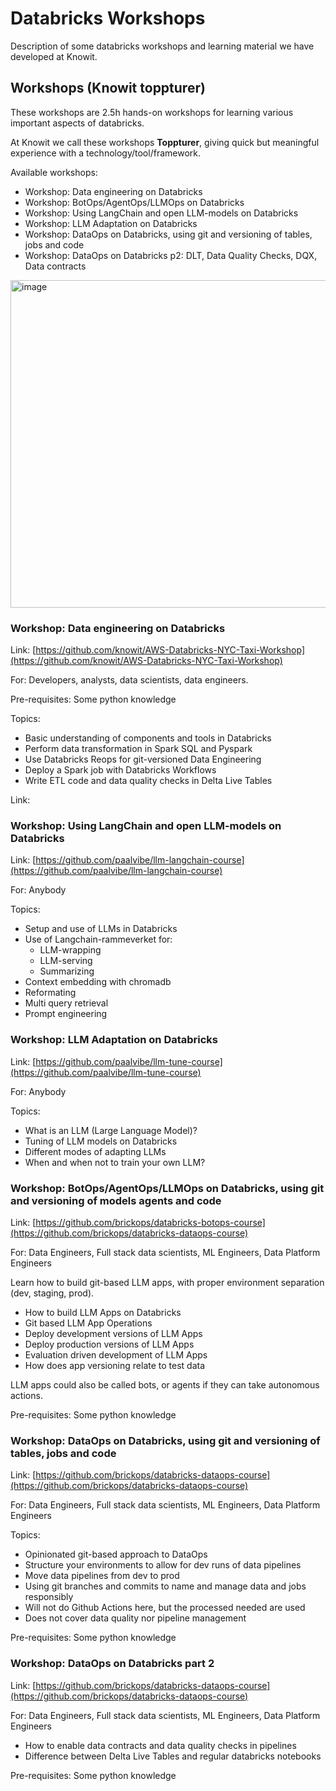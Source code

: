 # Databricks Workshops
Description of some databricks workshops and learning material we have developed at Knowit.

## Workshops (Knowit toppturer)

These workshops are 2.5h hands-on workshops for learning various important aspects of databricks.

At Knowit we call these workshops **Toppturer**, giving quick but meaningful experience with a technology/tool/framework.

Available workshops:

* Workshop: Data engineering on Databricks
* Workshop: BotOps/AgentOps/LLMOps on Databricks
* Workshop: Using LangChain and open LLM-models on Databricks
* Workshop: LLM Adaptation on Databricks
* Workshop: DataOps on Databricks, using git and versioning of tables, jobs and code
* Workshop: DataOps on Databricks p2: DLT, Data Quality Checks, DQX, Data contracts

<img width="524" alt="image" src="https://github.com/paalvibe/databricks-workshops/assets/264435/dea1f874-b9b5-49d3-b2c1-345d591a051e">

### Workshop: Data engineering on Databricks

Link: [https://github.com/knowit/AWS-Databricks-NYC-Taxi-Workshop](https://github.com/knowit/AWS-Databricks-NYC-Taxi-Workshop)

For: Developers, analysts, data scientists, data engineers.

Pre-requisites: Some python knowledge

Topics:

* Basic understanding of components and tools in Databricks
* Perform data transformation in Spark SQL and Pyspark
* Use Databricks Reops for git-versioned Data Engineering
* Deploy a Spark job with Databricks Workflows
* Write ETL code and data quality checks in Delta Live Tables

Link: 

### Workshop: Using LangChain and open LLM-models on Databricks

Link: [https://github.com/paalvibe/llm-langchain-course](https://github.com/paalvibe/llm-langchain-course)

For: Anybody

Topics:

* Setup and use of LLMs in Databricks
* Use of Langchain-rammeverket for:
    * LLM-wrapping
    * LLM-serving
    * Summarizing
* Context embedding with chromadb
* Reformating
* Multi query retrieval
* Prompt engineering

### Workshop: LLM Adaptation on Databricks

Link: [https://github.com/paalvibe/llm-tune-course](https://github.com/paalvibe/llm-tune-course)

For: Anybody

Topics:

* What is an LLM (Large Language Model)?
* Tuning of LLM models on Databricks
* Different modes of adapting LLMs
* When and when not to train your own LLM? 

### Workshop: BotOps/AgentOps/LLMOps on Databricks, using git and versioning of models agents and code

Link: [https://github.com/brickops/databricks-botops-course](https://github.com/brickops/databricks-dataops-course)

For: Data Engineers, Full stack data scientists, ML Engineers, Data Platform Engineers

Learn how to build git-based LLM apps, with proper environment separation (dev, staging, prod).

* How to build LLM Apps on Databricks
* Git based LLM App Operations
* Deploy development versions of LLM Apps
* Deploy production versions of LLM Apps
* Evaluation driven development of LLM Apps
* How does app versioning relate to test data

LLM apps could also be called bots, or agents if they can take autonomous actions.

Pre-requisites: Some python knowledge

### Workshop: DataOps on Databricks, using git and versioning of tables, jobs and code

Link: [https://github.com/brickops/databricks-dataops-course](https://github.com/brickops/databricks-dataops-course)

For: Data Engineers, Full stack data scientists, ML Engineers, Data Platform Engineers

Topics:

* Opinionated git-based approach to DataOps
* Structure your environments to allow for dev runs of data pipelines
* Move data pipelines from dev to prod
* Using git branches and commits to name and manage data and jobs responsibly
* Will not do Github Actions here, but the processed needed are used
* Does not cover data quality nor pipeline management

Pre-requisites: Some python knowledge

### Workshop: DataOps on Databricks part 2

Link: [https://github.com/brickops/databricks-dataops-course](https://github.com/brickops/databricks-dataops-course)

For: Data Engineers, Full stack data scientists, ML Engineers, Data Platform Engineers

* How to enable data contracts and data quality checks in pipelines
* Difference between Delta Live Tables and regular databricks notebooks

Pre-requisites: Some python knowledge

